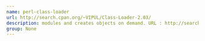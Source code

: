 ```yaml
---
name: perl-class-loader
url: http://search.cpan.org/~VIPUL/Class-Loader-2.03/
description: modules and creates objects on demand. URL : http://search.cpan.org/~VIPUL/Class-Loader-2.03/ Groups : None
group: None
---
```


